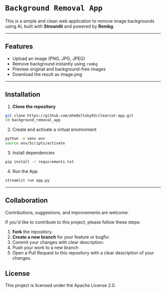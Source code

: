# `Background Removal App`

This is a simple and clean web application to remove image backgrounds using AI, built with **Streamlit** and powered by **Rembg**.

---

## Features

- Upload an image (PNG, JPG, JPEG)
- Remove background instantly using `rembg`
- Preview original and background-free images
- Download the result as image.png

---

## Installation

1. **Clone the repository**

```bash
git clone https://github.com/ahmdeltoky03/clearcut-app.git
cd background_removal_app
```

2. Create and activate a virtual environment

```bash
python -m venv env
source env/Scripts/activate 
```

3. Install dependencies

```bash
pip install -r requirements.txt
```

4. Run the App
```bash
streamlit run app.py
```


---
## Collaboration

Contributions, suggestions, and improvements are welcome.

If you'd like to contribute to this project, please follow these steps:
1. **Fork** the repository.
2. **Create a new branch** for your feature or bugfix:
3. Commit your changes with clear description:
4. Push your work to a new branch
5. Open a Pull Request to this repository with a clear description of your changes.



## License

This project is licensed under the Apache License 2.0.

